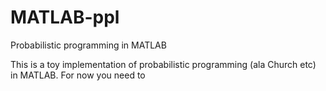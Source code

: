 # MATLAB-ppl
Probabilistic programming in MATLAB

This is a toy implementation of probabilistic programming (ala Church etc) in MATLAB. For now you need to 
